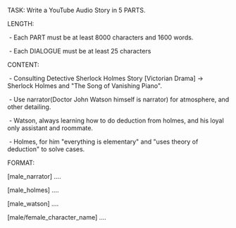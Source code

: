 TASK: Write a YouTube Audio Story in 5 PARTS.



LENGTH:

 - Each PART must be at least 8000 characters and 1600 words.

 - Each DIALOGUE must be at least 25 characters



CONTENT:

 - Consulting Detective Sherlock Holmes Story \[Victorian Drama] -> Sherlock Holmes and "The Song of Vanishing Piano".

 - Use narrator(Doctor John Watson himself is narrator) for atmosphere, and other detailing.

 - Watson, always learning how to do deduction from holmes, and his loyal only assistant and roommate.

 - Holmes, for him "everything is elementary" and "uses theory of deduction" to solve cases.



FORMAT:

\[male\_narrator] ....

\[male\_holmes] ....

\[male\_watson] ....

\[male/female\_character\_name] ....

